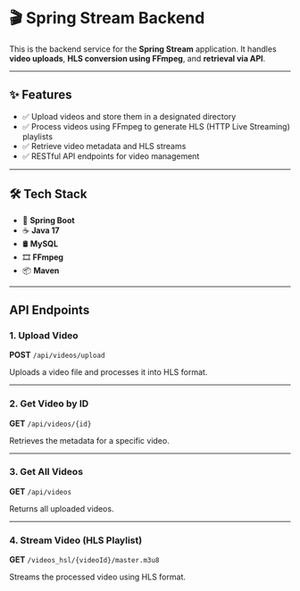 # 🎬 Spring Stream Backend

This is the backend service for the **Spring Stream** application. It handles **video uploads**, **HLS conversion using FFmpeg**, and **retrieval via API**.

---

## ✨ Features  
- ✅ Upload videos and store them in a designated directory 
- ✅ Process videos using FFmpeg to generate HLS (HTTP Live Streaming) playlists  
- ✅ Retrieve video metadata and HLS streams  
- ✅ RESTful API endpoints for video management

---

## 🛠️ Tech Stack  
- 🚀 **Spring Boot**  
- ☕ **Java 17**  
- 🛢️ **MySQL**  
- 🎞️ **FFmpeg**  
- 📦 **Maven**  

---
## API Endpoints

### 1. Upload Video

**POST** `/api/videos/upload`

Uploads a video file and processes it into HLS format.

---

### 2. Get Video by ID

**GET** `/api/videos/{id}`

Retrieves the metadata for a specific video.

---

### 3. Get All Videos

**GET** `/api/videos`

Returns all uploaded videos.

---

### 4. Stream Video (HLS Playlist)

**GET** `/videos_hsl/{videoId}/master.m3u8`

Streams the processed video using HLS format.